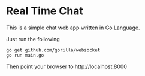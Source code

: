 # Real Time Chat

This is a simple chat web app written in Go Language.

Just run the following

```
go get github.com/gorilla/websocket
go run main.go
```

Then point your browser to http://localhost:8000
